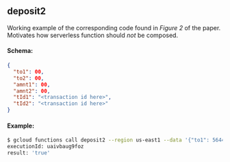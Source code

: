 ## deposit2

Working example of the corresponding code found in _Figure 2_ of the paper. Motivates how serverless function should _not_ be composed.

#### Schema:

```json
{
  "to1": 00,
  "to2": 00,
  "amnt1": 00,
  "amnt2": 00,
  "tId1": "<transaction id here>",
  "tId2": "<transaction id here>"
}
```

#### Example:
```bash
$ gcloud functions call deposit2 --region us-east1 --data '{"to1": 564440, "to2": 562949, "amnt1": 10, "amnt2": 10, "tId1": "1", "tId2":"2"}'
executionId: uaivbaug9foz
result: 'true'
```

